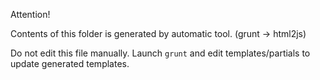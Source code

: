 Attention!

Contents of this folder is generated by automatic tool. (grunt -> html2js)

Do not edit this file manually.
Launch `grunt` and edit templates/partials to update generated templates.